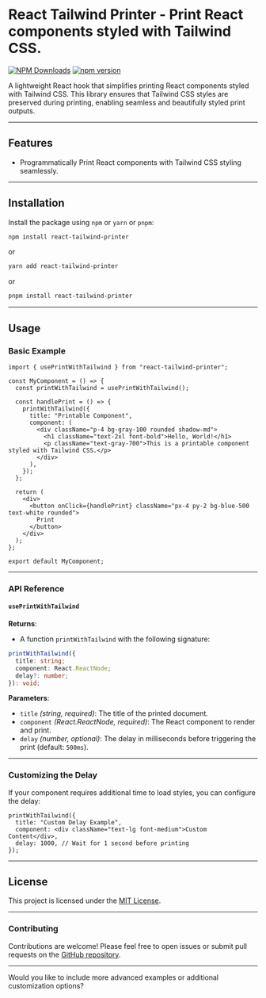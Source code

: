 # React Tailwind Printer - Print React components styled with Tailwind CSS.

[![NPM Downloads](https://img.shields.io/npm/dt/react-tailwind-printer.svg?style=flat)](https://npmcharts.com/compare/react-tailwind-printer?minimal=true)
[![npm version](https://badge.fury.io/js/react-tailwind-printer.svg)](https://badge.fury.io/js/react-tailwind-printer)

A lightweight React hook that simplifies printing React components styled with Tailwind CSS. This library ensures that Tailwind CSS styles are preserved during printing, enabling seamless and beautifully styled print outputs.

---

## **Features**
- Programmatically Print React components with Tailwind CSS styling seamlessly.

---

## **Installation**

Install the package using `npm` or `yarn` or `pnpm`:

```bash
npm install react-tailwind-printer
```

or

```bash
yarn add react-tailwind-printer
```

or

```bash
pnpm install react-tailwind-printer
```

---

## **Usage**

### **Basic Example**

```tsx
import { usePrintWithTailwind } from "react-tailwind-printer";

const MyComponent = () => {
  const printWithTailwind = usePrintWithTailwind();

  const handlePrint = () => {
    printWithTailwind({
      title: "Printable Component",
      component: (
        <div className="p-4 bg-gray-100 rounded shadow-md">
          <h1 className="text-2xl font-bold">Hello, World!</h1>
          <p className="text-gray-700">This is a printable component styled with Tailwind CSS.</p>
        </div>
      ),
    });
  };

  return (
    <div>
      <button onClick={handlePrint} className="px-4 py-2 bg-blue-500 text-white rounded">
        Print
      </button>
    </div>
  );
};

export default MyComponent;
```

---

### **API Reference**

#### **`usePrintWithTailwind`**

**Returns**:  
- A function `printWithTailwind` with the following signature:

```ts
printWithTailwind({
  title: string;
  component: React.ReactNode;
  delay?: number;
}): void;
```

**Parameters**:  
- `title` *(string, required)*: The title of the printed document.  
- `component` *(React.ReactNode, required)*: The React component to render and print.  
- `delay` *(number, optional)*: The delay in milliseconds before triggering the print (default: `500ms`).  

---

### **Customizing the Delay**

If your component requires additional time to load styles, you can configure the delay:

```tsx
printWithTailwind({
  title: "Custom Delay Example",
  component: <div className="text-lg font-medium">Custom Content</div>,
  delay: 1000, // Wait for 1 second before printing
});
```

---

## **License**

This project is licensed under the [MIT License](./LICENSE).

---

### **Contributing**

Contributions are welcome! Please feel free to open issues or submit pull requests on the [GitHub repository](https://github.com/shahriarAS/react-tailwind-printer).

---

Would you like to include more advanced examples or additional customization options?